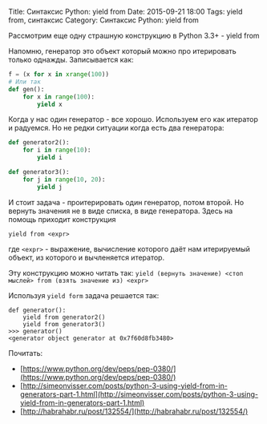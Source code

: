 Title: Синтаксис Python: yield from
Date: 2015-09-21 18:00
Tags: yield from, синтаксис
Category: Синтаксис Python: yield from

Рассмотрим еще одну страшную конструкцию в Python 3.3+ - yield from

Напомню, генератор это объект который можно про итерировать только однажды. Записывается как:

```python
f = (x for x in xrange(100)) 
# Или так
def gen():
    for x in range(100):
        yield x
```

Когда у нас один генератор - все хорошо. Используем его как итератор и радуемся. Но не редки ситуации когда есть два генератора:

```python
def generator2():
    for i in range(10):
        yield i

def generator3():
    for j in range(10, 20):
        yield j
```

И стоит задача - проитерировать один генератор, потом второй. Но вернуть значения не в виде списка,  в виде генератора.
Здесь на помощь приходит конструкция
```
yield from <expr>
```
где ```<expr>``` - выражение, вычисление которого даёт нам итерируемый объект, из которого и вычленяется итератор. 

Эту конструкцию можно читать так:
```yield (вернуть значение) <стоп мыслей> from (взять значение из) <expr>```

Используя ```yield form``` задача решается так:

```
def generator():
    yield from generator2()
    yield from generator3()
>>> generator()
<generator object generator at 0x7f60d8fb3480>
```

Почитать:

- [https://www.python.org/dev/peps/pep-0380/](https://www.python.org/dev/peps/pep-0380/)
- [http://simeonvisser.com/posts/python-3-using-yield-from-in-generators-part-1.html](http://simeonvisser.com/posts/python-3-using-yield-from-in-generators-part-1.html)
- [http://habrahabr.ru/post/132554/](http://habrahabr.ru/post/132554/)
